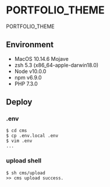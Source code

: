 # PORTFOLIO_THEME

PORTFOLIO_THEME

## Environment 

* MacOS 10.14.6 Mojave
* zsh 5.3 (x86_64-apple-darwin18.0)
* Node v10.0.0
* npm v6.9.0
* PHP 7.3.0

## Deploy

### .env

```
$ cd cms
$ cp .env.local .env
$ vim .env
...
```

### upload shell

```
$ sh cms/upload
>> cms upload success.
```

